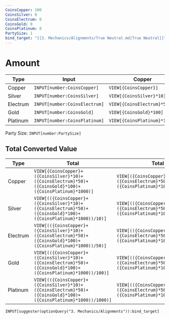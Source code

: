 ```yaml
---
CoinsCopper: 100
CoinsSilver: 0
CoinsElectrum: 0
CoinsGold: 0
CoinsPlatinum: 0
PartySize: 1
bind_target: "[[3. Mechanics/Alignments/True Neutral.md|True Neutral]]"
---
```


# Amount
 
| Type     | Input                         | Copper                       | Silver                      | Electrum                   | Gold                       | Platinum                   |
| -------- | ----------------------------- | ---------------------------- | --------------------------- | -------------------------- | -------------------------- | -------------------------- |
| Copper   | `INPUT[number:CoinsCopper]`   | `VIEW[{CoinsCopper}]`        | `VIEW[({CoinsCopper}/10)]`  | `VIEW[{CoinsCopper}/50]`   | `VIEW[{CoinsCopper}/100]`  | `VIEW[{CoinsCopper}/1000]` |
| Silver   | `INPUT[number:CoinsSilver]`   | `VIEW[{CoinsSilver}*10]`     | `VIEW[{CoinsSilver}]`       | `VIEW[{CoinsSilver}/5]`    | `VIEW[{CoinsSilver}/10]`   | `VIEW[{CoinsSilver}/100]`  |
| Electrum | `INPUT[number:CoinsElectrum]` | `VIEW[{CoinsElectrum}*50]`   | `VIEW[{CoinsElectrum}*5]`   | `VIEW[{CoinsElectrum}]`    | `VIEW[{CoinsElectrum}/2]`  | `VIEW[{CoinsElectrum}/20]` |
| Gold     | `INPUT[number:CoinsGold]`     | `VIEW[{CoinsGold}*100]`      | `VIEW[{CoinsGold}*10]`      | `VIEW[{CoinsGold}*2]`      | `VIEW[{CoinsGold}]`        | `VIEW[{CoinsGold}/10]`     |
| Platinum | `INPUT[number:CoinsPlatinum]` | `VIEW[{CoinsPlatinum}*1000]` | `VIEW[{CoinsPlatinum}*100]` | `VIEW[{CoinsPlatinum}*20]` | `VIEW[{CoinsPlatinum}*10]` | `VIEW[{CoinsPlatinum}]`    | 

 Party Size: `INPUT[number:PartySize]`  


## Total Converted Value
 

| Type | Total | Total Per Player |  |
| ---- | ---- | ---- | ---- |
| Copper | `VIEW[{CoinsCopper}+({CoinsSilver}*10)+({CoinsElectrum}*50)+({CoinsGold}*100)+({CoinsPlatinum}*1000)]` | `VIEW[({CoinsCopper}+({CoinsSilver}*10)+({CoinsElectrum}*50)+({CoinsGold}*100)+({CoinsPlatinum}*1000))/{PartySize}]` |  |
| Silver | `VIEW[(({CoinsCopper}+({CoinsSilver}*10)+({CoinsElectrum}*50)+({CoinsGold}*100)+({CoinsPlatinum}*1000))/10)]` | `VIEW[(({CoinsCopper}+({CoinsSilver}*10)+({CoinsElectrum}*50)+({CoinsGold}*100)+({CoinsPlatinum}*1000))/10)/{PartySize}]` |  |
| Electrum | `VIEW[(({CoinsCopper}+({CoinsSilver}*10)+({CoinsElectrum}*50)+({CoinsGold}*100)+({CoinsPlatinum}*1000))/50)]` | `VIEW[(({CoinsCopper}+({CoinsSilver}*10)+({CoinsElectrum}*50)+({CoinsGold}*100)+({CoinsPlatinum}*1000))/50)/{PartySize}]` |  |
| Gold | `VIEW[(({CoinsCopper}+({CoinsSilver}*10)+({CoinsElectrum}*50)+({CoinsGold}*100)+({CoinsPlatinum}*1000))/100)]` | `VIEW[(({CoinsCopper}+({CoinsSilver}*10)+({CoinsElectrum}*50)+({CoinsGold}*100)+({CoinsPlatinum}*1000))/100)/{PartySize}]` |  |
| Platinum | `VIEW[(({CoinsCopper}+({CoinsSilver}*10)+({CoinsElectrum}*50)+({CoinsGold}*100)+({CoinsPlatinum}*1000))/1000)]` | `VIEW[(({CoinsCopper}+({CoinsSilver}*10)+({CoinsElectrum}*50)+({CoinsGold}*100)+({CoinsPlatinum}*1000))/1000)/{PartySize}]` |  |





`INPUT[suggester(optionQuery("3. Mechanics/Alignments")):bind_target]`
